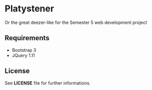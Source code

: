 # Platystener #
Or the great deezer-like for the Semester 5 web development project

## Requirements ##
- Bootstrap 3
- JQuery 1.11

## License ##

See **LICENSE** file for further informations.
